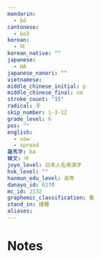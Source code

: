 ```yaml
---
mandarin:
  - bō
cantonese:
  - bo3
korean:
  - 파
korean_native: ""
japanese:
  - HA
japanese_nanori: ""
vietnamese:
middle_chinese_initial: p
middle_chinese_final: uɑ
stroke_count: "15"
radical: 手
skip_number: 1-3-12
grade_level: 6
pos: ""
english:
  - sow
  - spread
羅馬字: ba
韓文: 바
joyo_level: 日本人名用漢字
hsk_level: ""
hanmun_edu_level: 高等
danayo_id: 6270
mc_id: 2132
graphemic_classification: 番
stand_in: 播種
aliases:
---
```


# Notes

